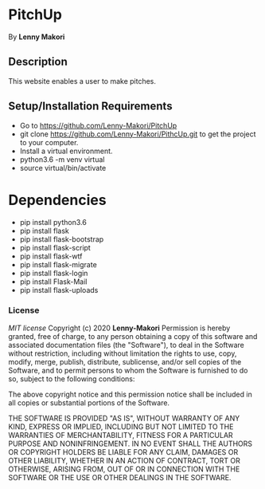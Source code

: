 # PitchUp

By **Lenny Makori**

## Description
This website enables a user to make pitches.

## Setup/Installation Requirements
* Go to https://github.com/Lenny-Makori/PitchUp
* git clone https://github.com/Lenny-Makori/PithcUp.git to get the project to your computer.
* Install a virtual environment.
* python3.6 -m venv virtual
* source virtual/bin/activate
# Dependencies
* pip install python3.6
* pip install flask
* pip install flask-bootstrap
* pip install flask-script
* pip install flask-wtf
* pip install flask-migrate
* pip install flask-login
* pip install Flask-Mail
* pip install flask-uploads


### License
*MIT license*
Copyright (c) 2020 **Lenny-Makori**
Permission is hereby granted, free of charge, to any person obtaining a copy of this software and associated documentation files (the "Software"), to deal in the Software without restriction, including without limitation the rights to use, copy, modify, merge, publish, distribute, sublicense, and/or sell copies of the Software, and to permit persons to whom the Software is furnished to do so, subject to the following conditions:

The above copyright notice and this permission notice shall be included in all copies or substantial portions of the Software.

THE SOFTWARE IS PROVIDED "AS IS", WITHOUT WARRANTY OF ANY KIND, EXPRESS OR IMPLIED, INCLUDING BUT NOT LIMITED TO THE WARRANTIES OF MERCHANTABILITY, FITNESS FOR A PARTICULAR PURPOSE AND NONINFRINGEMENT. IN NO EVENT SHALL THE AUTHORS OR COPYRIGHT HOLDERS BE LIABLE FOR ANY CLAIM, DAMAGES OR OTHER LIABILITY, WHETHER IN AN ACTION OF CONTRACT, TORT OR OTHERWISE, ARISING FROM, OUT OF OR IN CONNECTION WITH THE SOFTWARE OR THE USE OR OTHER DEALINGS IN THE SOFTWARE.